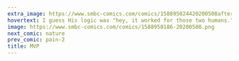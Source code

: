 ```yaml
---
extra_image: https://www.smbc-comics.com/comics/158895024420200508after.png
hovertext: I guess His logic was "hey, it worked for those two humans."
image: https://www.smbc-comics.com/comics/1588950186-20200508.png
next_comic: nature
prev_comic: pain-2
title: MVP
---
```


